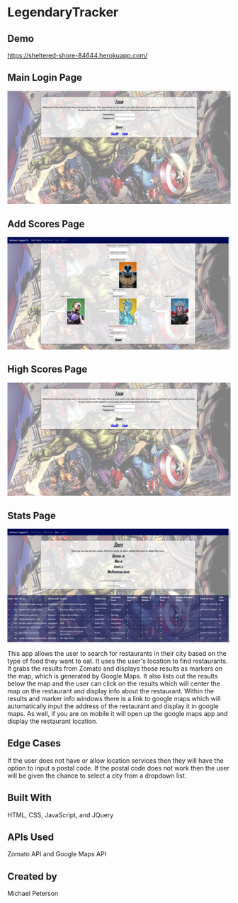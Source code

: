 # LegendaryTracker

## Demo

https://sheltered-shore-84644.herokuapp.com/

## Main Login Page

![Login Page](screenshots/mainPage.PNG)

## Add Scores Page

![add scores page](screenshots/addScore.PNG)

## High Scores Page

![High Scores Page](screenshots/mainPage.PNG)

## Stats Page

![Stats page](screenshots/statPage.PNG)

This app allows the user to search for restaurants in their city based on the type of food they want to eat. It uses the user's location to find restaurants. It grabs the results from Zomato and displays those results as markers on the map, which is generated by Google Maps. It also lists out the results below the map and the user can click on the results which will center the map on the restaurant and display info about the restaurant. Within the results and marker info windows there is a link to google maps which will automatically input the address of the restaurant and display it in google maps. As well, if you are on mobile it will open up the google maps app and display the restaurant location. 
## Edge Cases

If the user does not have or allow location services then they will have the option to input a postal code. If the postal code does not work then the user will be given the chance to select a city from a dropdown list. 

## Built With

HTML, CSS, JavaScript, and JQuery

## APIs Used

Zomato API and Google Maps API

## Created by 

Michael Peterson
